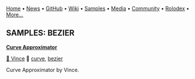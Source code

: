 [Home](https://qb64.com) • [News](../news.md) • [GitHub](../github.md) • [Wiki](../wiki.md) • [Samples](../samples.md) • [Media](../media.md) • [Community](../community.md) • [Rolodex](../rolodex.md) • [More...](../more.md)

## SAMPLES: BEZIER

**[Curve Approximator](curve-approximator/index.md)**

[🐝 Vince](vince.md) 🔗 [curve](curve.md), [bezier](bezier.md)

Curve Approximator by Vince.
